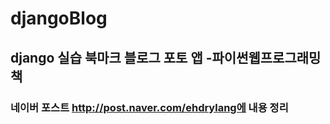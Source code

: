 # djangoBlog

## django 실습 북마크 블로그 포토 앱 -파이썬웹프로그래밍 책 

### 네이버 포스트 http://post.naver.com/ehdrylang에 내용 정리
